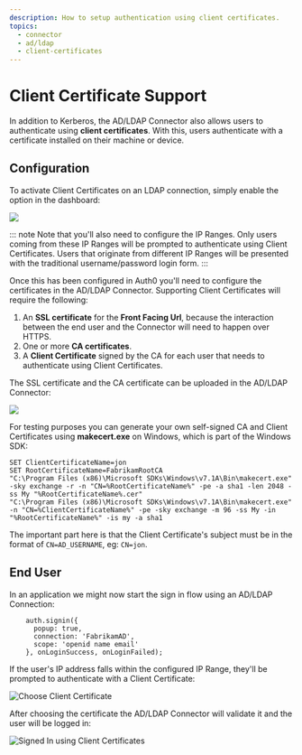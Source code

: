 ```yaml
---
description: How to setup authentication using client certificates.
topics:
  - connector
  - ad/ldap
  - client-certificates
---
```


# Client Certificate Support

In addition to Kerberos, the AD/LDAP Connector also allows users to authenticate using __client certificates__. With this, users authenticate with a certificate installed on their machine or device.

## Configuration

To activate Client Certificates on an LDAP connection, simply enable the option in the dashboard:

![](/media/articles/connector/client-certs/connector-client-cert-enable.png)

::: note
Note that you'll also need to configure the IP Ranges. Only users coming from these IP Ranges will be prompted to authenticate using Client Certificates. Users that originate from different IP Ranges will be presented with the traditional username/password login form.
:::

Once this has been configured in Auth0 you'll need to configure the certificates in the AD/LDAP Connector. Supporting Client Certificates will require the following:

 1. An __SSL certificate__ for the **Front Facing Url**, because the interaction between the end user and the Connector will need to happen over HTTPS.
 2. One or more __CA certificates__.
 3. A __Client Certificate__ signed by the CA for each user that needs to authenticate using Client Certificates.

The SSL certificate and the CA certificate can be uploaded in the AD/LDAP Connector:

![](/media/articles/connector/client-certs/connector-client-cert-config.png)

For testing purposes you can generate your own self-signed CA and Client Certificates using **makecert.exe** on Windows, which is part of the Windows SDK:

```
SET ClientCertificateName=jon
SET RootCertificateName=FabrikamRootCA
"C:\Program Files (x86)\Microsoft SDKs\Windows\v7.1A\Bin\makecert.exe" -sky exchange -r -n "CN=%RootCertificateName%" -pe -a sha1 -len 2048 -ss My "%RootCertificateName%.cer"
"C:\Program Files (x86)\Microsoft SDKs\Windows\v7.1A\Bin\makecert.exe" -n "CN=%ClientCertificateName%" -pe -sky exchange -m 96 -ss My -in "%RootCertificateName%" -is my -a sha1
```

The important part here is that the Client Certificate's subject must be in the format of `CN=AD_USERNAME`, eg: `CN=jon`.

## End User

In an application we might now start the sign in flow using an AD/LDAP Connection:

```
    auth.signin({
      popup: true,
      connection: 'FabrikamAD',
      scope: 'openid name email'
    }, onLoginSuccess, onLoginFailed);
```

If the user's IP address falls within the configured IP Range, they'll be prompted to authenticate with a Client Certificate:

![Choose Client Certificate](/media/articles/connector/client-certs/connector-client-cert-choose.png)

After choosing the certificate the AD/LDAP Connector will validate it and the user will be logged in:

![Signed In using Client Certificates](/media/articles/connector/client-certs/connector-client-cert-loggedin.png)
